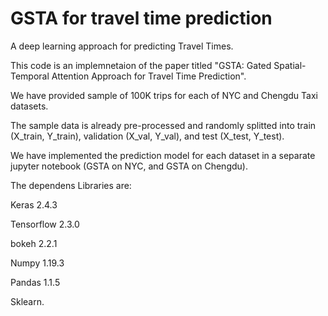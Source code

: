 # GSTA for travel time prediction
A deep learning approach for predicting Travel Times.

This code is an implemnetaion of the paper titled "GSTA: Gated Spatial-Temporal Attention Approach for Travel Time Prediction".

We have provided sample of 100K trips for each of NYC and Chengdu Taxi datasets.

The sample data is already pre-processed and randomly splitted into train (X_train, Y_train), validation (X_val, Y_val), and test (X_test, Y_test).

We have implemented the prediction model for each dataset in a separate jupyter notebook (GSTA on NYC, and GSTA on Chengdu).

The dependens Libraries are:

Keras 2.4.3 

Tensorflow 2.3.0

bokeh 2.2.1

Numpy 1.19.3

Pandas 1.1.5

Sklearn.
